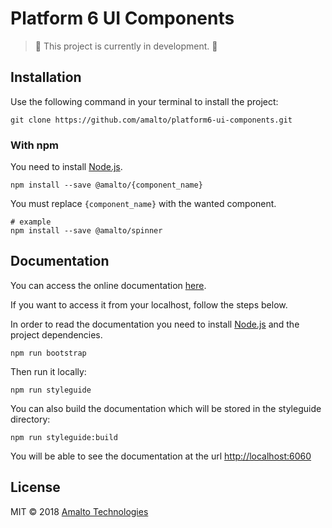 # Platform 6 UI Components

> :construction: This project is currently in development. :construction:

## Installation

Use the following command in your terminal to install the project:

```terminal
git clone https://github.com/amalto/platform6-ui-components.git
```

### With npm

You need to install [Node.js](https://nodejs.org/en/).

```terminal
npm install --save @amalto/{component_name}
```

You must replace `{component_name}` with the wanted component.
```terminal
# example
npm install --save @amalto/spinner
```

## Documentation

You can access the online documentation [here](https://documentation.amalto.com/b2box/master/developer-guide/platform6-ui-components/docs/).

If you want to access it from your localhost, follow the steps below.

In order to read the documentation you need to install [Node.js](https://nodejs.org/en/) and the project dependencies.
```terminal
npm run bootstrap
```

Then run it locally:
```terminal
npm run styleguide
```

You can also build the documentation which will be stored in the styleguide directory:
```terminal
npm run styleguide:build
```

You will be able to see the documentation at the url [http://localhost:6060](http://localhost:6060)

## License

MIT © 2018 [Amalto Technologies](https://www.amalto.com/)
